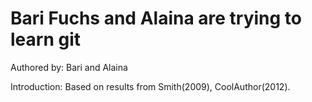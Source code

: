 # Bari Fuchs and Alaina are trying to learn git

Authored by: Bari and Alaina

Introduction: Based on  results from Smith(2009), CoolAuthor(2012).
